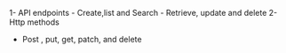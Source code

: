 1- API endpoints
    - Create,list and Search
    - Retrieve, update and delete
2- Http methods
 - Post , put, get, patch, and delete